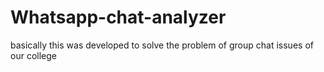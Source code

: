 # Whatsapp-chat-analyzer
basically this was developed to solve the problem of group chat issues of our college
